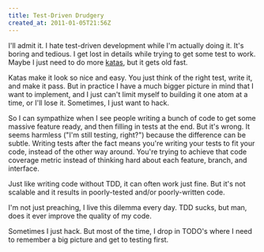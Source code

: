 ```yaml
---
title: Test-Driven Drudgery
created_at: 2011-01-05T21:56Z
---
```

I'll admit it. I hate test-driven development while I'm actually doing it. It's boring and tedious. I get lost in details while trying to get some test to work. Maybe I just need to do more [katas][], but it gets old fast.

Katas make it look so nice and easy. You just think of the right test, write it, and make it pass. But in practice I have a much bigger picture in mind that I want to implement, and I just can't limit myself to building it one atom at a time, or I'll lose it. Sometimes, I just want to hack.

So I can sympathize when I see people writing a bunch of code to get some massive feature ready, and then filling in tests at the end. But it's wrong. It seems harmless ("I'm still testing, right?") because the difference can be subtle. Writing tests after the fact means you're writing your tests to fit your code, instead of the other way around. You're trying to achieve that code coverage metric instead of thinking hard about each feature, branch, and interface.

Just like writing code without TDD, it can often work just fine. But it's not scalable and it results in poorly-tested and/or poorly-written code.

I'm not just preaching, I live this dilemma every day. TDD sucks, but man, does it ever improve the quality of my code.

Sometimes I just hack. But most of the time, I drop in TODO's where I need to remember a big picture and get to testing first.

[katas]: http://thecleancoder.blogspot.com/2010/10/craftsman-62-dark-path.html
